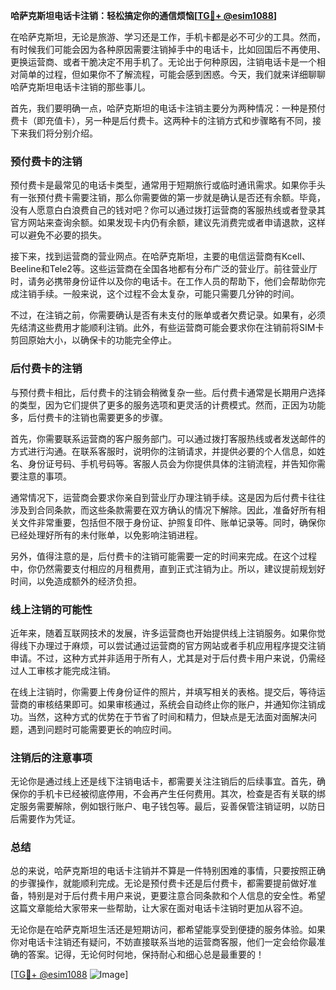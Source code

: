 **哈萨克斯坦电话卡注销：轻松搞定你的通信烦恼[[TG💪+ @esim1088](https://t.me/s/esim1088)]**

在哈萨克斯坦，无论是旅游、学习还是工作，手机卡都是必不可少的工具。然而，有时候我们可能会因为各种原因需要注销掉手中的电话卡，比如回国后不再使用、更换运营商、或者干脆决定不用手机了。无论出于何种原因，注销电话卡是一个相对简单的过程，但如果你不了解流程，可能会感到困惑。今天，我们就来详细聊聊哈萨克斯坦电话卡注销的那些事儿。

首先，我们要明确一点，哈萨克斯坦的电话卡注销主要分为两种情况：一种是预付费卡（即充值卡），另一种是后付费卡。这两种卡的注销方式和步骤略有不同，接下来我们将分别介绍。

### 预付费卡的注销

预付费卡是最常见的电话卡类型，通常用于短期旅行或临时通讯需求。如果你手头有一张预付费卡需要注销，那么你需要做的第一步就是确认是否还有余额。毕竟，没有人愿意白白浪费自己的钱对吧？你可以通过拨打运营商的客服热线或者登录其官方网站来查询余额。如果发现卡内仍有余额，建议先消费完或者申请退款，这样可以避免不必要的损失。

接下来，找到运营商的营业网点。在哈萨克斯坦，主要的电信运营商有Kcell、Beeline和Tele2等。这些运营商在全国各地都有分布广泛的营业厅。前往营业厅时，请务必携带身份证件以及你的电话卡。在工作人员的帮助下，他们会帮助你完成注销手续。一般来说，这个过程不会太复杂，可能只需要几分钟的时间。

不过，在注销之前，你需要确认是否有未支付的账单或者欠费记录。如果有，必须先结清这些费用才能顺利注销。此外，有些运营商可能会要求你在注销前将SIM卡剪回原始大小，以确保卡的功能完全停止。

### 后付费卡的注销

与预付费卡相比，后付费卡的注销会稍微复杂一些。后付费卡通常是长期用户选择的类型，因为它们提供了更多的服务选项和更灵活的计费模式。然而，正因为功能多，后付费卡的注销也需要更多的步骤。

首先，你需要联系运营商的客户服务部门。可以通过拨打客服热线或者发送邮件的方式进行沟通。在联系客服时，说明你的注销请求，并提供必要的个人信息，如姓名、身份证号码、手机号码等。客服人员会为你提供具体的注销流程，并告知你需要注意的事项。

通常情况下，运营商会要求你亲自到营业厅办理注销手续。这是因为后付费卡往往涉及到合同条款，而这些条款需要在双方确认的情况下解除。因此，准备好所有相关文件非常重要，包括但不限于身份证、护照复印件、账单记录等。同时，确保你已经处理好所有的未付账单，以免影响注销进程。

另外，值得注意的是，后付费卡的注销可能需要一定的时间来完成。在这个过程中，你仍然需要支付相应的月租费用，直到正式注销为止。所以，建议提前规划好时间，以免造成额外的经济负担。

### 线上注销的可能性

近年来，随着互联网技术的发展，许多运营商也开始提供线上注销服务。如果你觉得线下办理过于麻烦，可以尝试通过运营商的官方网站或者手机应用程序提交注销申请。不过，这种方式并非适用于所有人，尤其是对于后付费卡用户来说，仍需经过人工审核才能完成注销。

在线上注销时，你需要上传身份证件的照片，并填写相关的表格。提交后，等待运营商的审核结果即可。如果审核通过，系统会自动终止你的账户，并通知你注销成功。当然，这种方式的优势在于节省了时间和精力，但缺点是无法面对面解决问题，遇到问题时可能需要更长的响应时间。

### 注销后的注意事项

无论你是通过线上还是线下注销电话卡，都需要关注注销后的后续事宜。首先，确保你的手机卡已经被彻底停用，不会再产生任何费用。其次，检查是否有关联的绑定服务需要解除，例如银行账户、电子钱包等。最后，妥善保管注销证明，以防日后需要作为凭证。

### 总结

总的来说，哈萨克斯坦的电话卡注销并不算是一件特别困难的事情，只要按照正确的步骤操作，就能顺利完成。无论是预付费卡还是后付费卡，都需要提前做好准备，特别是对于后付费卡用户来说，更要注意合同条款和个人信息的安全性。希望这篇文章能给大家带来一些帮助，让大家在面对电话卡注销时更加从容不迫。

无论你是在哈萨克斯坦生活还是短期访问，都希望能享受到便捷的服务体验。如果你对电话卡注销还有疑问，不妨直接联系当地的运营商客服，他们一定会给你最准确的答案。记得，无论何时何地，保持耐心和细心总是最重要的！

[[TG💪+ @esim1088](https://t.me/s/esim1088) ![Image](https://i.postimg.cc/4NQfJmqS/Snipaste-2025-05-13-00-14-12.png)]
